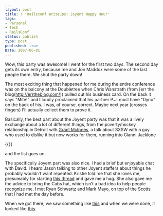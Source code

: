 ```yaml
---
layout: post
title: ! 'Railsconf Writeups: Joyent Happy Hour'
tags:
- Personal
- Tech
- RailsConf
status: publish
type: post
published: true
Date: 2007-06-01
---
```

Wow, this party was awesome!  I went for the first two days.  The second day gets its own entry, because me and Jon Maddox were some of the last people there.  We shut the party down!


The most exciting thing that happened for me during the entire conference was on the balcony at the Doubletree when Chris Wanstrath (from [err the blog(http://errtheblog.com/)) pulled out his business card.  On the back it says "Mite!" and I loudly proclaimed that his partner P.J. must have "Dyno" on the back of his.  I was, of course, correct.  Maybe next year (crosses fingers) I'll actually collect them to prove it.


Basically, the best part about the Joyent party was that it was a lively exchange about a lot of different things, from the poverty/hockey relationship in Detroit with [Grant McInnes](http://anodyne.ca/), a talk about <span class="caps">SXSW</span> with a guy who used to dislike it but now works for them, running into Gianni Jacklone

{{<youtube fLYKN7VBE5M>}}

and the list goes on.


The specifically Joyent part was also nice.  I had a brief but enjoyable chat with David.  I heard Jason talking to other Joyent staffers about things he probably wouldn't want repeated.  Kristie told me that she loves me, presumably for starting [this thread](http://forum.textdrive.com/viewtopic.php?id=15643)  and gave me a hug.  She also gave me the advice to bring the Cubs hat, which isn't a bad idea to help people recognize me.  I met Ryan Schwartz and Mark Mayo, on top of the Scotts that I had met the day before.


When we got there, we saw something like [this](http://flickr.com/photos/jbaty/504974512/) and when we were done, it looked like [this](http://flickr.com/photos/spurton/507223215/).

